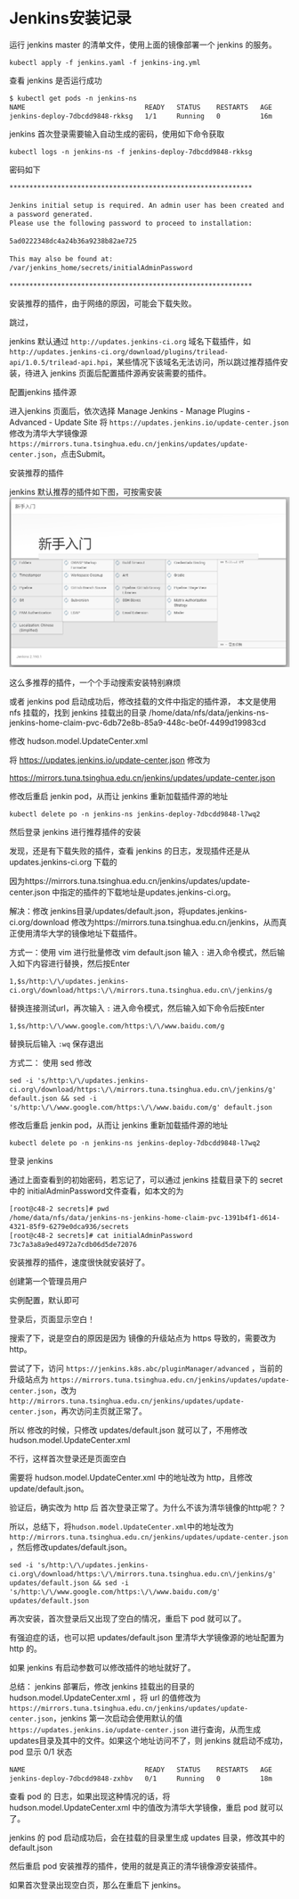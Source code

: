 # Jenkins安装记录


运行 jenkins master 的清单文件，使用上面的镜像部署一个 jenkins 的服务。

```console
kubectl apply -f jenkins.yaml -f jenkins-ing.yml
```

查看 jenkins 是否运行成功

```console
$ kubectl get pods -n jenkins-ns
NAME                              READY   STATUS    RESTARTS   AGE
jenkins-deploy-7dbcdd9848-rkksg   1/1     Running   0          16m
```

jenkins 首次登录需要输入自动生成的密码，使用如下命令获取

```console
kubectl logs -n jenkins-ns -f jenkins-deploy-7dbcdd9848-rkksg
```

密码如下

```console
*************************************************************

Jenkins initial setup is required. An admin user has been created and a password generated.
Please use the following password to proceed to installation:

5ad0222348dc4a24b36a9238b82ae725

This may also be found at: /var/jenkins_home/secrets/initialAdminPassword

*************************************************************
```

安装推荐的插件，由于网络的原因，可能会下载失败。

跳过，

jenkins 默认通过 `http://updates.jenkins-ci.org` 域名下载插件，如 `http://updates.jenkins-ci.org/download/plugins/trilead-api/1.0.5/trilead-api.hpi`，某些情况下该域名无法访问，所以跳过推荐插件安装，待进入 jenkins 页面后配置插件源再安装需要的插件。

配置jenkins 插件源

进入jenkins 页面后，依次选择 Manage Jenkins - Manage Plugins - Advanced - Update Site 
将 `https://updates.jenkins.io/update-center.json` 修改为清华大学镜像源 `https://mirrors.tuna.tsinghua.edu.cn/jenkins/updates/update-center.json`，点击Submit。

安装推荐的插件

jenkins 默认推荐的插件如下图，可按需安装
![IMAGES](/images/jenkins-plugins-20191025.png)


这么多推荐的插件，一个个手动搜索安装特别麻烦

或者 jenkins pod 启动成功后，修改挂载的文件中指定的插件源，
本文是使用 nfs 挂载的，找到 jenkins 挂载出的目录
/home/data/nfs/data/jenkins-ns-jenkins-home-claim-pvc-6db72e8b-85a9-448c-be0f-4499d19983cd

修改 hudson.model.UpdateCenter.xml

将 https://updates.jenkins.io/update-center.json 修改为

https://mirrors.tuna.tsinghua.edu.cn/jenkins/updates/update-center.json

修改后重启 jenkin pod，从而让 jenkins 重新加载插件源的地址

```
kubectl delete po -n jenkins-ns jenkins-deploy-7dbcdd9848-l7wq2
```

然后登录 jenkins 进行推荐插件的安装

发现，还是有下载失败的插件，查看 jenkins 的日志，发现插件还是从updates.jenkins-ci.org 下载的

因为https://mirrors.tuna.tsinghua.edu.cn/jenkins/updates/update-center.json 中指定的插件的下载地址是updates.jenkins-ci.org。

解决：修改 jenkins目录/updates/default.json，将updates.jenkins-ci.org/download 修改为https://mirrors.tuna.tsinghua.edu.cn/jenkins，从而真正使用清华大学的镜像地址下载插件。

方式一：使用 vim 进行批量修改
vim default.json
输入 `:` 进入命令模式，然后输入如下内容进行替换，然后按Enter
```
1,$s/http:\/\/updates.jenkins-ci.org\/download/https:\/\/mirrors.tuna.tsinghua.edu.cn\/jenkins/g
```

替换连接测试url，再次输入 `:` 进入命令模式，然后输入如下命令后按Enter
```
1,$s/http:\/\/www.google.com/https:\/\/www.baidu.com/g
```

替换玩后输入 `:wq` 保存退出

方式二： 使用 sed 修改

```
sed -i 's/http:\/\/updates.jenkins-ci.org\/download/https:\/\/mirrors.tuna.tsinghua.edu.cn\/jenkins/g' default.json && sed -i 's/http:\/\/www.google.com/https:\/\/www.baidu.com/g' default.json
```


修改后重启 jenkin pod，从而让 jenkins 重新加载插件源的地址

```
kubectl delete po -n jenkins-ns jenkins-deploy-7dbcdd9848-l7wq2
```


登录 jenkins

通过上面查看到的初始密码，若忘记了，可以通过 jenkins 挂载目录下的 secret 中的 initialAdminPassword文件查看，如本文的为 
```console
[root@c48-2 secrets]# pwd
/home/data/nfs/data/jenkins-ns-jenkins-home-claim-pvc-1391b4f1-d614-4321-85f9-6279e0dca936/secrets
[root@c48-2 secrets]# cat initialAdminPassword 
73c7a3a8a9ed4972a7cdb06d5de72076
```
安装推荐的插件，速度很快就安装好了。


创建第一个管理员用户

实例配置，默认即可

登录后，页面显示空白！

搜索了下，说是空白的原因是因为 镜像的升级站点为 https 导致的，需要改为 http。

尝试了下，访问 `https://jenkins.k8s.abc/pluginManager/advanced` ，当前的升级站点为 `https://mirrors.tuna.tsinghua.edu.cn/jenkins/updates/update-center.json`，改为 `http://mirrors.tuna.tsinghua.edu.cn/jenkins/updates/update-center.json`，再次访问主页就正常了。

所以 修改的时候，只修改 updates/default.json 就可以了，不用修改 hudson.model.UpdateCenter.xml

不行，这样首次登录还是页面空白

需要将 hudson.model.UpdateCenter.xml 中的地址改为 http，且修改update/default.json。

验证后，确实改为 http 后 首次登录正常了。为什么不该为清华镜像的http呢？？

所以，总结下，将`hudson.model.UpdateCenter.xml`中的地址改为 `http://mirrors.tuna.tsinghua.edu.cn/jenkins/updates/update-center.json` ，然后修改updates/default.json。

```
sed -i 's/http:\/\/updates.jenkins-ci.org\/download/https:\/\/mirrors.tuna.tsinghua.edu.cn\/jenkins/g' updates/default.json && sed -i 's/http:\/\/www.google.com/https:\/\/www.baidu.com/g' updates/default.json
```

再次安装，首次登录后又出现了空白的情况，重启下 pod 就可以了。

有强迫症的话，也可以把 updates/default.json 里清华大学镜像源的地址配置为 http 的。


如果 jenkins 有启动参数可以修改插件的地址就好了。


总结： jenkins 部署后，修改 jenkins 挂载出的目录的 hudson.model.UpdateCenter.xml ，将 url 的值修改为 `https://mirrors.tuna.tsinghua.edu.cn/jenkins/updates/update-center.json`，jenkins 第一次启动会使用默认的值 `https://updates.jenkins.io/update-center.json` 进行查询，从而生成updates目录及其中的文件。如果这个地址访问不了，则 jenkins 就启动不成功，pod 显示 0/1 状态

```
NAME                              READY   STATUS    RESTARTS   AGE
jenkins-deploy-7dbcdd9848-zxhbv   0/1     Running   0          18m
```

查看 pod 的 日志，如果出现这种情况的话，将 hudson.model.UpdateCenter.xml 中的值改为清华大学镜像，重启 pod 就可以了。

jenkins 的 pod 启动成功后，会在挂载的目录里生成 updates 目录，修改其中的 default.json 

然后重启 pod 安装推荐的插件，使用的就是真正的清华镜像源安装插件。

如果首次登录出现空白页，那么在重启下 jenkins。
